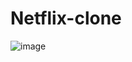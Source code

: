 # Netflix-clone
![image](https://github.com/Khushi-Nigam/Netflix-clone/assets/143868952/215212e6-066d-4810-a5e6-c602a5233a15)
